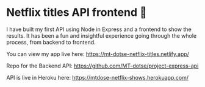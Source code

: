 # Netflix titles API frontend 🎥

I have built my first API using Node in Express and a frontend to show the results. It has been a fun and insightful experience going through the whole process, from backend to frontend.

You can view my app live here: https://mt-dotse-netflix-titles.netlify.app/

Repo for the Backend API: https://github.com/MT-dotse/project-express-api

API is live in Heroku here: https://mtdose-netflix-shows.herokuapp.com/
